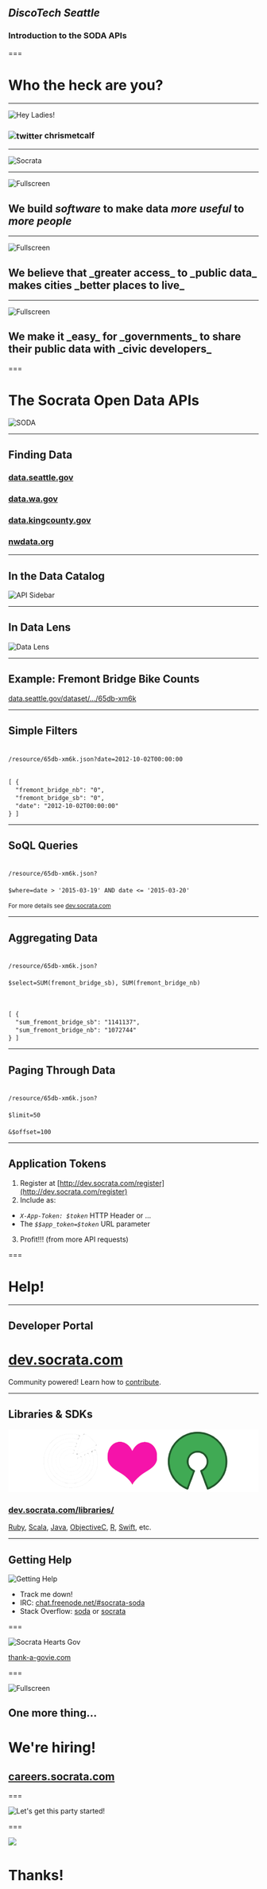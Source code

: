 ## _DiscoTech_ _Seattle_
### Introduction to the SODA APIs

===

# Who the heck are you?


--- 
![Hey Ladies!](/presentations/img/metcalf.jpg)

<h3><img src="/presentations/img/twitter.png" alt="twitter" style="vertical-align: middle" /> chrismetcalf</h3>

---

![Socrata](/presentations/img/socrata-white-medium.png)

---

![Fullscreen](/presentations/img/at_table.jpg)

## We build _software_ to make data _more useful_ to _more people_

<!-- https://www.flickr.com/photos/hyku/2497370097 -->
--- 

![Fullscreen](/presentations/img/city.jpg)

<h2>We believe that _greater access_ to _public data_ makes cities _better places to live_</h2>

---

![Fullscreen](/presentations/img/city_hall.jpg)

<h2>We make it _easy_ for _governments_ to share their public data with _civic developers_</h2>

===

# The Socrata Open Data APIs

![SODA](/presentations/img/snuffleupadata.png)

---

## Finding Data

### [data.seattle.gov](https://data.seattle.gov/)
### [data.wa.gov](https://data.wa.gov/)
### [data.kingcounty.gov](https://data.kingcounty.gov/)
### [nwdata.org](http://nwdata.org)

---

## In the Data Catalog

![API Sidebar](http://dev.socrata.com/img/sidebar.gif)

---

## In Data Lens

![Data Lens](http://dev.socrata.com/img/data_lens.png)

---

## Example: Fremont Bridge Bike Counts

[data.seattle.gov/dataset/.../65db-xm6k](https://data.seattle.gov/d/65db-xm6k)

---

## Simple Filters

<code>
/resource/65db-xm6k.json?<span class="toy-store-blue">date</span>=<span class="golden">2012-10-02T00:00:00</span>
</code>

<pre><code data-trim contenteditable class="javascript">
[ {
  "fremont_bridge_nb": "0",
  "fremont_bridge_sb": "0",
  "date": "2012-10-02T00:00:00"
} ]
</code></pre>

---

## SoQL Queries

<code>
/resource/65db-xm6k.json?<br/>
<span class="toy-store-blue">$where</span>=<span class="golden">date &gt; '2015-03-19' AND date <= '2015-03-20' </span>
</code>

<small style="padding-top: 5em">For more details see <a href="http://dev.socrata.com">dev.socrata.com</a></small>

---

## Aggregating Data

<code>
/resource/65db-xm6k.json?<br/>
<span class="toy-store-blue">$select</span>=<span class="golden">SUM(fremont_bridge_sb), SUM(fremont_bridge_nb)</span><br>
</code>

<pre><code data-trim contenteditable class="javascript">
[ {
  "sum_fremont_bridge_sb": "1141137",
  "sum_fremont_bridge_nb": "1072744"
} ]
</code></pre>

---

## Paging Through Data

<code contenteditable>
/resource/65db-xm6k.json?<br/>
<span class="toy-store-blue">$limit</span>=<span class="golden">50</span><br/>
&amp;<span class="toy-store-blue">$offset</span>=<span class="golden">100</span>
</code>

---

## Application Tokens

1. Register at [http://dev.socrata.com/register](http://dev.socrata.com/register)
2. Include as:
  - _`X-App-Token: $token`_ HTTP Header or ... 
  - The _`$$app_token=$token`_ URL parameter
3. Profit!!! (from more API requests)

===

# Help!

---

## Developer Portal

# [dev.socrata.com](http://dev.socrata.com)

<div class="footnote">Community powered! Learn how to <a href="http://dev.socrata.com/contributing.html">contribute</a>.</div>

---

## Libraries &amp; SDKs

<img src="../../img/socrata-heart-opensource.png"/>

### [dev.socrata.com/libraries/](http://dev.socrata.com/libraries/)

<div class="footnote"><a href="http://socrata.github.io/soda-ruby/">Ruby</a>, <a href="https://github.com/socrata/soda-scala">Scala</a>, <a href="http://socrata.github.io/soda-java/">Java</a>, <a href="https://github.com/socrata/soda-ios-sdk">ObjectiveC</a>, <a href="https://github.com/Chicago/RSocrata">R</a>, <a href="https://github.com/socrata/soda-swift">Swift</a>, etc.</div>

--- 

## Getting Help

![Getting Help](/presentations/img/live-support.gif)

- Track me down!
- IRC: [chat.freenode.net/#socrata-soda](irc://chat.freenode.net/#socrata-soda)
- Stack Overflow: [soda](http://stackoverflow.com/questions/tagged/soda) or [socrata](http://stackoverflow.com/questions/tagged/socrata)

===

![Socrata Hearts Gov](/presentations/img/snuf-luv.png)

[thank-a-govie.com](http://thank-a-govie.com)

===

![Fullscreen](/presentations/img/work_tounge.gif)

## One more thing...

<h1 class="fragment" data-fragment-index="0">We're hiring!</h1>

<h2 class="fragment" data-fragment-index="1"><a href="http://careers.socrata.com">careers.socrata.com</a></h2>

===

![Let's get this party started!](/presentations/img/lets_get_this_party_started.gif)

===

<img class="fullscreen-img" src="/presentations/img/team.jpg"/>

# Thanks!

